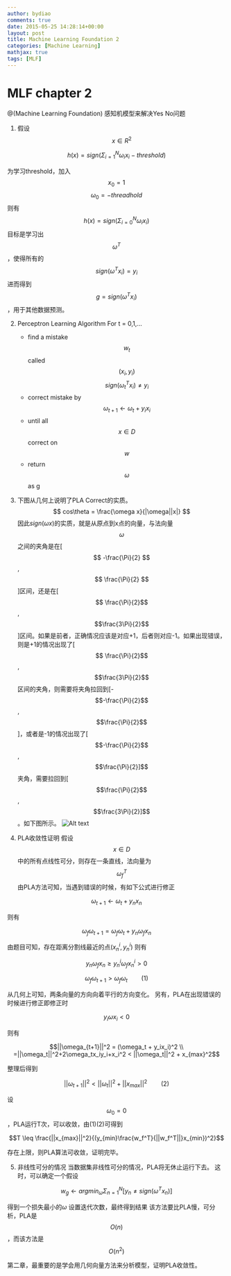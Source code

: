 ```yaml
---
author: bydiao
comments: true
date: 2015-05-25 14:28:14+00:00
layout: post
title: Machine Learning Foundation 2
categories: [Machine Learning]
mathjax: true
tags: [MLF]
---
```


# MLF chapter 2
@(Machine Learning Foundation)
感知机模型来解决Yes No问题

1. 假设 $$x\in R^2$$

$$ h(x) = sign(\Sigma^N_{i=1}\omega_ix_i - threshold) $$

为学习threshold，加入$$ x_0=1 $$ $$\omega_0=-threadhold $$
则有 $$ h(x)=sign(\Sigma^N_{i=0}\omega_ix_i) $$
目标是学习出 $$ \omega^T $$，使得所有的$$ sign(\omega^Tx_i) = y_i $$
进而得到 $$ g=sign(\omega^Tx_i) $$，用于其他数据预测。

2.  Perceptron Learning Algorithm
 For t = 0,1,...
	* find a mistake $$ w_t $$ called $$ (x_i,y_i) $$    $$ sign(\omega_t^Tx_i) \neq y_i $$
	* correct mistake by $$ \omega_{t+1}\leftarrow \omega_t+y_ix_i $$
	* until all $$ x \in D $$ correct on $$ w $$
	* return $$ \omega $$ as g

3.  下图从几何上说明了PLA Correct的实质。
	$$ cos\theta = \frac{\omega x}{|\omega||x|} $$
	因此$sign(\omega x)$的实质，就是从原点到x点的向量，与法向量$$ \omega $$之间的夹角是在[$$ -\frac{\Pi}{2} $$,$$ \frac{\Pi}{2} $$]区间，还是在[$$ \frac{\Pi}{2}$$,$$\frac{3\Pi}{2}$$]区间。如果是前者，正确情况应该是对应+1，后者则对应-1。如果出现错误，则是+1的情况出现了[$$ \frac{\Pi}{2}$$,$$\frac{3\Pi}{2}$$区间的夹角，则需要将夹角拉回到[-$$-\frac{\Pi}{2}$$,$$\frac{\Pi}{2}$$]，或者是-1的情况出现了[$$-\frac{\Pi}{2}$$,$$\frac{\Pi}{2}]$$夹角，需要拉回到[$$\frac{\Pi}{2}$$,$$\frac{3\Pi}{2}]$$。如下图所示。
![Alt text](http://pic.yupoo.com/bitcsdby/GLb3Tp7a/medish.jpg)

4.  PLA收敛性证明
假设$$x\in D$$ 中的所有点线性可分，则存在一条直线，法向量为$$\omega_f^T$$
由PLA方法可知，当遇到错误的时候，有如下公式进行修正

$$\omega_{t+1} \leftarrow \omega_t + y_nx_n$$

则有

$$\omega_{f}\omega_{t+1} = \omega_f\omega_t + y_n\omega_fx_n$$

由题目可知，存在距离分割线最近的点$(x_n^i,y_n^i)$
则有

$$y_n\omega_fx_n \geq y_n^i\omega_fx_n^i > 0$$

$$\omega_{f}\omega_{t+1} > \omega_f\omega_t                    \qquad   (1)$$

从几何上可知，两条向量的方向向着平行的方向变化。
另有，PLA在出现错误的时候进行修正即修正时

$$y_i\omega x_i < 0$$

则有

$$||\omega_{t+1}||^2 = (\omega_t + y_ix_i)^2 \\ =||\omega_t||^2+2\omega_tx_iy_i+x_i^2 < ||\omega_t||^2 + x_{max}^2$$

整理后得到

$$||\omega_{t+1}||^2 < ||\omega_t||^2 + ||x_{max}||^2 \qquad (2)$$

设$$\omega_0 = 0$$，PLA运行T次，可以收敛，由(1)(2)可得到

$$T \leq \frac{||x_{max}||^2}{(y_{min}\frac{w_f^T}{||w_f^T||}x_{min})^2}$$

存在上限，则PLA算法可收敛，证明完毕。

5.  非线性可分的情况
当数据集非线性可分的情况，PLA将无休止运行下去。
这时，可以确定一个假设

$$w_g \leftarrow argmin_\omega\Sigma^N_{n=1}[y_n \neq sign(\omega^Tx_n)]$$

得到一个损失最小的$\omega$
设置迭代次数，最终得到结果
该方法要比PLA慢，可分析，PLA是$$O(n)$$，而该方法是$$O(n^2)$$



第二章，最重要的是学会用几何向量方法来分析模型，证明PLA收敛性。 

